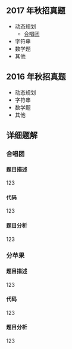 ## 2017 年秋招真题
* 动态规划
  * [合唱团](###合唱团)
* 字符串
* 数学题
* 其他
## 2016 年秋招真题
* 动态规划
* 字符串
* 数学题
* 其他
## 详细题解
### 合唱团
#### 题目描述
123
#### 代码
123
#### 题目分析
123

### 分苹果
#### 题目描述
123
#### 代码
123
#### 题目分析
123
